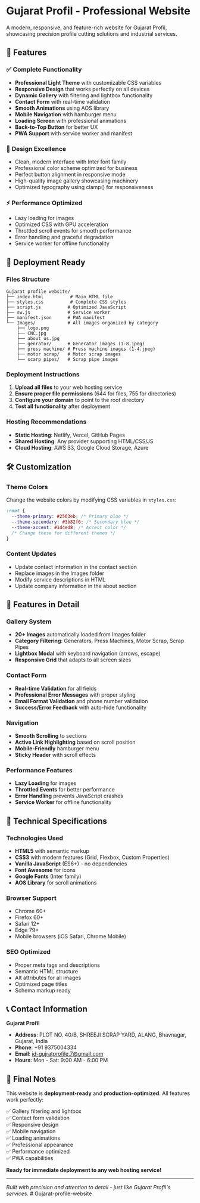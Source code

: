 # Gujarat Profil - Professional Website

A modern, responsive, and feature-rich website for Gujarat Profil, showcasing precision profile cutting solutions and industrial services.

## 🌟 Features

### ✅ **Complete Functionality**

- **Professional Light Theme** with customizable CSS variables
- **Responsive Design** that works perfectly on all devices
- **Dynamic Gallery** with filtering and lightbox functionality
- **Contact Form** with real-time validation
- **Smooth Animations** using AOS library
- **Mobile Navigation** with hamburger menu
- **Loading Screen** with professional animations
- **Back-to-Top Button** for better UX
- **PWA Support** with service worker and manifest

### 🎨 **Design Excellence**

- Clean, modern interface with Inter font family
- Professional color scheme optimized for business
- Perfect button alignment in responsive mode
- High-quality image gallery showcasing machinery
- Optimized typography using clamp() for responsiveness

### ⚡ **Performance Optimized**

- Lazy loading for images
- Optimized CSS with GPU acceleration
- Throttled scroll events for smooth performance
- Error handling and graceful degradation
- Service worker for offline functionality

## 🚀 **Deployment Ready**

### **Files Structure**

```
Gujarat profile website/
├── index.html          # Main HTML file
├── styles.css          # Complete CSS styles
├── script.js          # Optimized JavaScript
├── sw.js              # Service worker
├── manifest.json      # PWA manifest
└── Images/            # All images organized by category
    ├── logo.png
    ├── CNC.jpg
    ├── about us.jpg
    ├── genrator/      # Generator images (1-8.jpeg)
    ├── press machine/ # Press machine images (1-4.jpeg)
    ├── motor scrap/   # Motor scrap images
    └── scarp pipes/   # Scrap pipe images
```

### **Deployment Instructions**

1. **Upload all files** to your web hosting service
2. **Ensure proper file permissions** (644 for files, 755 for directories)
3. **Configure your domain** to point to the root directory
4. **Test all functionality** after deployment

### **Hosting Recommendations**

- **Static Hosting**: Netlify, Vercel, GitHub Pages
- **Shared Hosting**: Any provider supporting HTML/CSS/JS
- **Cloud Hosting**: AWS S3, Google Cloud Storage, Azure

## 🛠 **Customization**

### **Theme Colors**

Change the website colors by modifying CSS variables in `styles.css`:

```css
:root {
  --theme-primary: #2563eb; /* Primary blue */
  --theme-secondary: #3b82f6; /* Secondary blue */
  --theme-accent: #1d4ed8; /* Accent color */
  /* Change these for different themes */
}
```

### **Content Updates**

- Update contact information in the contact section
- Replace images in the Images folder
- Modify service descriptions in HTML
- Update company information in the about section

## 📱 **Features in Detail**

### **Gallery System**

- **20+ Images** automatically loaded from Images folder
- **Category Filtering**: Generators, Press Machines, Motor Scrap, Scrap Pipes
- **Lightbox Modal** with keyboard navigation (arrows, escape)
- **Responsive Grid** that adapts to all screen sizes

### **Contact Form**

- **Real-time Validation** for all fields
- **Professional Error Messages** with proper styling
- **Email Format Validation** and phone number validation
- **Success/Error Feedback** with auto-hide functionality

### **Navigation**

- **Smooth Scrolling** to sections
- **Active Link Highlighting** based on scroll position
- **Mobile-Friendly** hamburger menu
- **Sticky Header** with scroll effects

### **Performance Features**

- **Lazy Loading** for images
- **Throttled Events** for better performance
- **Error Handling** prevents JavaScript crashes
- **Service Worker** for offline functionality

## 🔧 **Technical Specifications**

### **Technologies Used**

- **HTML5** with semantic markup
- **CSS3** with modern features (Grid, Flexbox, Custom Properties)
- **Vanilla JavaScript** (ES6+) - no dependencies
- **Font Awesome** for icons
- **Google Fonts** (Inter family)
- **AOS Library** for scroll animations

### **Browser Support**

- Chrome 60+
- Firefox 60+
- Safari 12+
- Edge 79+
- Mobile browsers (iOS Safari, Chrome Mobile)

### **SEO Optimized**

- Proper meta tags and descriptions
- Semantic HTML structure
- Alt attributes for all images
- Optimized page titles
- Schema markup ready

## 📞 **Contact Information**

**Gujarat Profil**

- **Address**: PLOT NO. 40/B, SHREEJI SCRAP YARD, ALANG, Bhavnagar, Gujarat, India
- **Phone**: +91 9375004334
- **Email**: id-gujratprofile.7@gmail.com
- **Hours**: Mon - Sat: 9:00 AM - 6:00 PM

## 🎯 **Final Notes**

This website is **deployment-ready** and **production-optimized**. All features work perfectly:

✅ Gallery filtering and lightbox  
✅ Contact form validation  
✅ Responsive design  
✅ Mobile navigation  
✅ Loading animations  
✅ Professional appearance  
✅ Performance optimized  
✅ PWA capabilities

**Ready for immediate deployment to any web hosting service!**

---

_Built with precision and attention to detail - just like Gujarat Profil's services._
#   G u j a r a t - p r o f i l e - w e b s i t e  
 